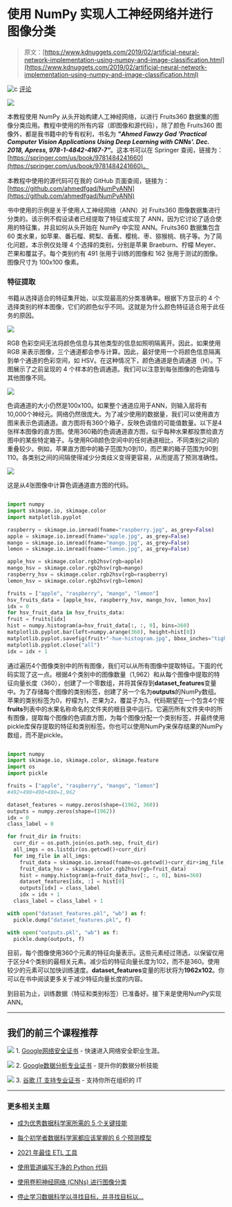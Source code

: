 # 使用 NumPy 实现人工神经网络并进行图像分类

> 原文：[https://www.kdnuggets.com/2019/02/artificial-neural-network-implementation-using-numpy-and-image-classification.html](https://www.kdnuggets.com/2019/02/artificial-neural-network-implementation-using-numpy-and-image-classification.html)

![c](../Images/3d9c022da2d331bb56691a9617b91b90.png) [评论](/2019/02/artificial-neural-network-implementation-using-numpy-and-image-classification.html?page=2#comments)

![](../Images/5f757b54b8113b34e602f5c2cef47590.png)

本教程使用 NumPy 从头开始构建人工神经网络，以进行 Fruits360 数据集的图像分类应用。教程中使用的所有内容（即图像和源代码），除了颜色 Fruits360 图像外，都是我书籍中的专有权利，书名为 ***"Ahmed Fawzy Gad 'Practical Computer Vision Applications Using Deep Learning with CNNs'. Dec. 2018, Apress, 978-1-4842-4167-7"***。这本书可以在 Springer 查阅，链接为：[https://springer.com/us/book/9781484241660](https://springer.com/us/book/9781484241660)。

本教程中使用的源代码可在我的 GitHub 页面查阅，链接为：[https://github.com/ahmedfgad/NumPyANN](https://github.com/ahmedfgad/NumPyANN)

书中使用的示例是关于使用人工神经网络（ANN）对 Fruits360 图像数据集进行分类的。该示例不假设读者已经提取了特征或实现了 ANN，因为它讨论了适合使用的特征集，并且如何从头开始在 NumPy 中实现 ANN。Fruits360 数据集包含 60 类水果，如苹果、番石榴、鳄梨、香蕉、樱桃、枣、猕猴桃、桃子等。为了简化问题，本示例仅处理 4 个选择的类别，分别是苹果 Braeburn、柠檬 Meyer、芒果和覆盆子。每个类别约有 491 张用于训练的图像和 162 张用于测试的图像。图像尺寸为 100x100 像素。

### 特征提取

书籍从选择适合的特征集开始，以实现最高的分类准确率。根据下方显示的 4 个选择类别的样本图像，它们的颜色似乎不同。这就是为什么颜色特征适合用于此任务的原因。

![](../Images/5144782453ae88a2f3f04a8244732c5f.png)

RGB 色彩空间无法将颜色信息与其他类型的信息如照明隔离开。因此，如果使用 RGB 来表示图像，三个通道都会参与计算。因此，最好使用一个将颜色信息隔离到单个通道的色彩空间，如 HSV。在这种情况下，颜色通道是色调通道（H）。下图展示了之前呈现的 4 个样本的色调通道。我们可以注意到每张图像的色调值与其他图像不同。

![](../Images/95d2d57c5c54bab7efe5c74f5d9c5d5f.png)

色调通道的大小仍然是100x100。如果整个通道应用于ANN，则输入层将有10,000个神经元。网络仍然很庞大。为了减少使用的数据量，我们可以使用直方图来表示色调通道。直方图将有360个箱子，反映色调值的可能值数量。以下是4张样本图像的直方图。使用360箱的色调通道直方图，似乎每种水果都投票给直方图中的某些特定箱子。与使用RGB颜色空间中的任何通道相比，不同类别之间的重叠较少。例如，苹果直方图中的箱子范围为0到10，而芒果的箱子范围为90到110。各类别之间的间隔使得减少分类歧义变得更容易，从而提高了预测准确性。

![](../Images/6e96815abd2c84e2d0d8b6e32f3d197c.png)

这是从4张图像中计算色调通道直方图的代码。

```py

import numpy
import skimage.io, skimage.color
import matplotlib.pyplot

raspberry = skimage.io.imread(fname="raspberry.jpg", as_grey=False)
apple = skimage.io.imread(fname="apple.jpg", as_grey=False)
mango = skimage.io.imread(fname="mango.jpg", as_grey=False)
lemon = skimage.io.imread(fname="lemon.jpg", as_grey=False)

apple_hsv = skimage.color.rgb2hsv(rgb=apple)
mango_hsv = skimage.color.rgb2hsv(rgb=mango)
raspberry_hsv = skimage.color.rgb2hsv(rgb=raspberry)
lemon_hsv = skimage.color.rgb2hsv(rgb=lemon)

fruits = ["apple", "raspberry", "mango", "lemon"]
hsv_fruits_data = [apple_hsv, raspberry_hsv, mango_hsv, lemon_hsv]
idx = 0
for hsv_fruit_data in hsv_fruits_data:
fruit = fruits[idx]
hist = numpy.histogram(a=hsv_fruit_data[:, :, 0], bins=360)
matplotlib.pyplot.bar(left=numpy.arange(360), height=hist[0])
matplotlib.pyplot.savefig(fruit+"-hue-histogram.jpg", bbox_inches="tight")
matplotlib.pyplot.close("all")
idx = idx + 1

```

通过遍历4个图像类别中的所有图像，我们可以从所有图像中提取特征。下面的代码实现了这一点。根据4个类别中的图像数量（1,962）和从每个图像中提取的特征向量长度（360），创建了一个零数组，并将其保存到**dataset_features**变量中。为了存储每个图像的类别标签，创建了另一个名为**outputs**的NumPy数组。苹果的类别标签为0，柠檬为1，芒果为2，覆盆子为3。代码期望在一个包含4个按**fruits**列表中的水果名称命名的文件夹的根目录中运行。它遍历所有文件夹中的所有图像，提取每个图像的色调直方图，为每个图像分配一个类别标签，并最终使用pickle库保存提取的特征和类别标签。你也可以使用NumPy来保存结果的NumPy数组，而不是pickle。

```py

import numpy
import skimage.io, skimage.color, skimage.feature
import os
import pickle

fruits = ["apple", "raspberry", "mango", "lemon"]
#492+490+490+490=1,962

dataset_features = numpy.zeros(shape=(1962, 360))
outputs = numpy.zeros(shape=(1962))
idx = 0
class_label = 0

for fruit_dir in fruits:
  curr_dir = os.path.join(os.path.sep, fruit_dir)
  all_imgs = os.listdir(os.getcwd()+curr_dir)
  for img_file in all_imgs:
    fruit_data = skimage.io.imread(fname=os.getcwd()+curr_dir+img_file, as_grey=False)
    fruit_data_hsv = skimage.color.rgb2hsv(rgb=fruit_data)
    hist = numpy.histogram(a=fruit_data_hsv[:, :, 0], bins=360)
    dataset_features[idx, :] = hist[0]
    outputs[idx] = class_label
    idx = idx + 1
  class_label = class_label + 1

with open("dataset_features.pkl", "wb") as f:
  pickle.dump("dataset_features.pkl", f)

with open("outputs.pkl", "wb") as f:
  pickle.dump(outputs, f)

```

目前，每个图像使用360个元素的特征向量表示。这些元素经过筛选，以保留仅用于区分4个类别的最相关元素。减少后的特征向量长度为102，而不是360。使用较少的元素可以加快训练速度。**dataset_features**变量的形状将为**1962x102**。你可以在书中阅读更多关于减少特征向量长度的内容。

到目前为止，训练数据（特征和类别标签）已准备好。接下来是使用NumPy实现ANN。

* * *

## 我们的前三个课程推荐

![](../Images/0244c01ba9267c002ef39d4907e0b8fb.png) 1\. [Google网络安全证书](https://www.kdnuggets.com/google-cybersecurity) - 快速进入网络安全职业生涯。

![](../Images/e225c49c3c91745821c8c0368bf04711.png) 2\. [Google数据分析专业证书](https://www.kdnuggets.com/google-data-analytics) - 提升你的数据分析技能

![](../Images/0244c01ba9267c002ef39d4907e0b8fb.png) 3\. [谷歌 IT 支持专业证书](https://www.kdnuggets.com/google-itsupport) - 支持你所在组织的 IT

* * *

### 更多相关主题

+   [成为优秀数据科学家所需的 5 个关键技能](https://www.kdnuggets.com/2021/12/5-key-skills-needed-become-great-data-scientist.html)

+   [每个初学者数据科学家都应该掌握的 6 个预测模型](https://www.kdnuggets.com/2021/12/6-predictive-models-every-beginner-data-scientist-master.html)

+   [2021 年最佳 ETL 工具](https://www.kdnuggets.com/2021/12/mozart-best-etl-tools-2021.html)

+   [使用管道编写干净的 Python 代码](https://www.kdnuggets.com/2021/12/write-clean-python-code-pipes.html)

+   [使用卷积神经网络 (CNNs) 进行图像分类](https://www.kdnuggets.com/2022/05/image-classification-convolutional-neural-networks-cnns.html)

+   [停止学习数据科学以寻找目标，并寻找目标以…](https://www.kdnuggets.com/2021/12/stop-learning-data-science-find-purpose.html)
